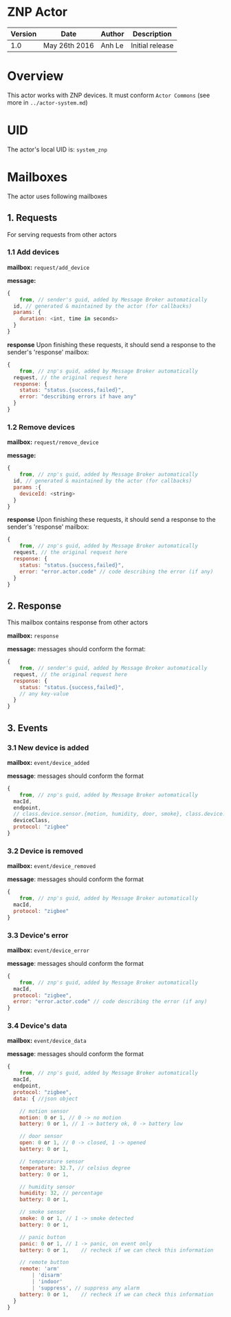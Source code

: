 ZNP Actor
=======================

| Version | Date | Author | Description |
|-------|-------|-------|-------------|
| 1.0  | May 26th 2016 | Anh Le  | Initial release |

# Overview

This actor works with ZNP devices. It must conform `Actor Commons` (see more in `../actor-system.md`)

# UID
The actor's local UID is: `system_znp`

# Mailboxes

The actor uses following mailboxes

## 1. Requests
For serving requests from other actors
### 1.1 Add devices

**mailbox:** `request/add_device`

**message:**
```javascript
{
	from, // sender's guid, added by Message Broker automatically  
  id, // generated & maintained by the actor (for callbacks)
  params: {
    duration: <int, time in seconds>
  }
}
```

**response**
Upon finishing these requests, it should send a response to the sender's 'response' mailbox:
```js
{
	from, // znp's guid, added by Message Broker automatically
  request, // the original request here
  response: {
    status: "status.{success,failed}",
    error: "describing errors if have any"
  }
}
```

### 1.2 Remove devices

**mailbox:** `request/remove_device`

**message:**
```javascript
{
	from, // znp's guid, added by Message Broker automatically  
  id, // generated & maintained by the actor (for callbacks)  
  params :{
    deviceId: <string>
  }
}
```

**response**
Upon finishing these requests, it should send a response to the sender's 'response' mailbox:
```js
{
	from, // znp's guid, added by Message Broker automatically
  request, // the original request here
  response: {
    status: "status.{success,failed}",
    error: "error.actor.code" // code describing the error (if any)
  }
}
```

## 2. Response
This mailbox contains response from other actors

**mailbox:** `response`

**message:**  messages should conform the format:
```js
{
	from, // sender's guid, added by Message Broker automatically
  request, // the original request here
  response: {
    status: "status.{success,failed}",
    // any key-value
  }
}
```

## 3. Events
### 3.1 New device is added

**mailbox:** `event/device_added`

**message**: messages should conform the format
```js
{
	from, // znp's guid, added by Message Broker automatically
  macId,
  endpoint,
  // class.device.sensor.{motion, humidity, door, smoke}, class.device.keyfob.{panic, remote}
  deviceClass,
  protocol: "zigbee"
}
```

### 3.2 Device is removed

**mailbox:** `event/device_removed`

**message**: messages should conform the format
```js
{
	from, // znp's guid, added by Message Broker automatically
  macId,
  protocol: "zigbee"
}
```

### 3.3 Device's error

**mailbox:** `event/device_error`

**message**: messages should conform the format
```js
{
	from, // znp's guid, added by Message Broker automatically
  macId,
  protocol: "zigbee",
  error: "error.actor.code" // code describing the error (if any)  
}
```

### 3.4 Device's data

**mailbox:** `event/device_data`

**message**: messages should conform the format
```js
{
	from, // znp's guid, added by Message Broker automatically
  macId,
  endpoint,
  protocol: "zigbee",
  data: { //json object

    // motion sensor
    motion: 0 or 1, // 0 -> no motion
    battery: 0 or 1, // 1 -> battery ok, 0 -> battery low

    // door sensor
    open: 0 or 1, // 0 -> closed, 1 -> opened
    battery: 0 or 1,    

    // temperature sensor
    temperature: 32.7, // celsius degree
    battery: 0 or 1,    

    // humidity sensor
    humidity: 32, // percentage
    battery: 0 or 1,    

    // smoke sensor
    smoke: 0 or 1, // 1 -> smoke detected
    battery: 0 or 1,    

    // panic button
    panic: 0 or 1, // 1 -> panic, on event only
    battery: 0 or 1,    // recheck if we can check this information    

    // remote button
    remote: 'arm'
        | 'disarm'
        | 'indoor'
        | 'suppress', // suppress any alarm
    battery: 0 or 1,    // recheck if we can check this information        
  }
}
```
